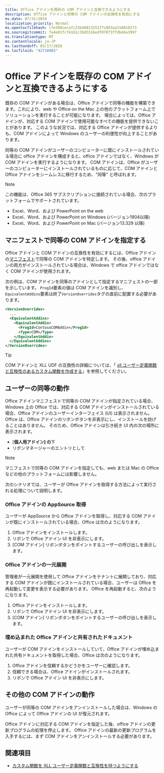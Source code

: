 ```yaml
---
title: Office アドインを既存の COM アドインと互換できるようにする
description: Office アドインと同等の COM アドインの互換性を有効にする
ms.date: 07/31/2019
localization_priority: Normal
ms.openlocfilehash: cfe39dcecafc23bd0813251f7c883aa7a8810273
ms.sourcegitcommit: fa4e81fcf41b1c39d5516edf078f3ffdbd4a3997
ms.translationtype: MT
ms.contentlocale: ja-JP
ms.lasthandoff: 03/17/2020
ms.locfileid: "42718903"
---
```

# <a name="make-your-office-add-in-compatible-with-an-existing-com-add-in"></a>Office アドインを既存の COM アドインと互換できるようにする

既存の COM アドインがある場合は、Office アドインで同等の機能を構築できます。これにより、web や Office on the Mac 上の他のプラットフォーム上でソリューションを実行することが可能になります。 場合によっては、Office アドインが、対応する COM アドインで使用可能なすべての機能を提供できないことがあります。 このような状況では、対応する Office アドインが提供するよりも、COM アドインによって Windows のユーザーの利便性が向上することがあります。

同等の COM アドインがユーザーのコンピューターに既にインストールされている場合に office アドインを構成すると、office アドインではなく、Windows が COM アドインを実行するようになります。 COM アドインは、Office がユーザーのコンピューターにインストールされているものに応じて、COM アドインと Office アドインをシームレスに移行するため、"同等" と呼ばれます。

> [!NOTE]
> この機能は、Office 365 サブスクリプションに接続されている場合、次のプラットフォームでサポートされています。
> - Excel、Word、および PowerPoint on the web
> - Excel、Word、および PowerPoint on Windows (バージョン1904以降)
> - Excel、Word、および PowerPoint on Mac (バージョン13.329 以降)

## <a name="specify-an-equivalent-com-add-in-in-the-manifest"></a>マニフェストで同等の COM アドインを指定する

Office アドインと COM アドインの互換性を有効にするには、Office アドインの[マニフェスト](add-in-manifests.md)で同等の COM アドインを特定します。 その後、office アドインの両方がインストールされている場合は、Windows で office アドインではなく COM アドインが使用されます。

次の例は、COM アドインを同等のアドインとして指定するマニフェストの一部を示しています。 `ProgId`要素の値は COM アドインを識別し、 `EquivalentAddins`要素は終了`VersionOverrides`タグの直前に配置する必要があります。

```xml
<VersionOverrides>
  ...
  <EquivalentAddins>
    <EquivalentAddin>
      <ProgId>ContosoCOMAddin</ProgId>
      <Type>COM</Type>
    </EquivalentAddin>
  </EquivalentAddins>
</VersionOverrides>
```

> [!TIP]
> COM アドインと XLL UDF の互換性の詳細については、「 [xll ユーザー定義関数と互換性のあるカスタム関数を作成する](../excel/make-custom-functions-compatible-with-xll-udf.md)」を参照してください。

## <a name="equivalent-behavior-for-users"></a>ユーザーの同等の動作

Office アドインマニフェストで同等の COM アドインが指定されている場合、Windows 上の Office では、対応する COM アドインがインストールされている場合、Office アドインのユーザーインターフェイス (UI) は表示されません。 Office は、Office アドインのリボンボタンを非表示にし、インストールを妨げることはありません。 そのため、Office アドインは引き続き UI 内の次の場所に表示されます。

- [**個人用アドイン] の**下
- リボンマネージャーのエントリとして

> [!NOTE]
> マニフェストで同等の COM アドインを指定しても、web または Mac の Office などの他のプラットフォームには影響しません。

次のシナリオでは、ユーザーが Office アドインを取得する方法によって実行される処理について説明します。

### <a name="appsource-acquisition-of-an-office-add-in"></a>Office アドインの AppSource 取得

ユーザーが AppSource から Office アドインを取得し、対応する COM アドインが既にインストールされている場合、Office は次のようになります。

1. Office アドインをインストールします。
2. リボンで Office アドイン UI を非表示にします。
3. [COM アドイン] リボンボタンをポイントするユーザーの呼び出しを表示します。

### <a name="centralized-deployment-of-office-add-in"></a>Office アドインの一元展開

管理者が一元展開を使用して Office アドインをテナントに展開しており、対応する COM アドインが既にインストールされている場合、ユーザーは Office を再起動して変更を表示する必要があります。 Office を再起動すると、次のようになります。

1. Office アドインをインストールします。
2. リボンで Office アドイン UI を非表示にします。
3. [COM アドイン] リボンボタンをポイントするユーザーの呼び出しを表示します。

### <a name="document-shared-with-embedded-office-add-in"></a>埋め込まれた Office アドインと共有されたドキュメント

ユーザーが COM アドインをインストールしていて、Office アドインが埋め込まれた共有ドキュメントを取得した場合、Office は次のようになります。

1. Office アドインを信頼するかどうかをユーザーに確認します。
2. 信頼できる場合は、Office アドインがインストールされます。
3. リボンで Office アドイン UI を非表示にします。

## <a name="other-com-add-in-behavior"></a>その他の COM アドインの動作

ユーザーが同等の COM アドインをアンインストールした場合は、Windows の Office によって Office アドインの UI が復元されます。

Office アドインに対応する COM アドインを指定した後、office アドインの更新プログラムの処理を停止します。 Office アドインの最新の更新プログラムを入手するには、まず COM アドインをアンインストールする必要があります。

## <a name="see-also"></a>関連項目

- [カスタム関数を XLL ユーザー定義関数と互換性を持つようにする](../excel/make-custom-functions-compatible-with-xll-udf.md)
